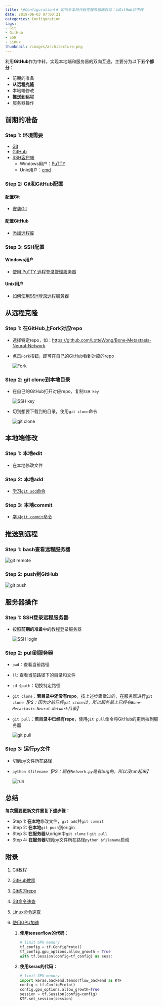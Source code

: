 ```yaml
---
title: \#Configuration\# 如何令本地代码在服务器端启动：以GitHub作中转
date: 2019-06-03 07:00:21
categories: Configuration
tags:
- Git
- GitHub
- SSH
- Linux
thumbnail: /images/architecture.png
---
```






利用**GitHub**作为中转，实现本地端和服务器的双向互通，主要分为以下**五个部分**：

- 前期的准备
- **从远程克隆**
- 本地端修改
- **推送到远程**
- 服务器操作



<!-- more -->



## **前期的准备**

### **Step 1: 环境需要**

- [Git](https://git-scm.com/downloads)
- [GitHub](https://github.com/)
- <u>SSH客户端</u>
  - Windows用户：[PuTTY](https://www.putty.org/)
  - Unix用户：<u>cmd</u>

### **Step 2: Git和GitHub配置**

#### 配置Git

- [安装Git](https://www.liaoxuefeng.com/wiki/896043488029600/896067074338496)

#### 配置GitHub

- [添加远程库](https://www.liaoxuefeng.com/wiki/896043488029600/898732864121440)

### **Step 3: SSH配置**

#### Windows用户

- [使用 PuTTY 远程登录管理服务器](https://cnzhx.net/blog/putty-basic-usage/)

#### Unix用户

- [如何使用SSH登录远程服务器](https://blog.csdn.net/u011054333/article/details/52443061)

## **从远程克隆**

### **Step 1: 在GitHub上Fork对应repo**

- 选择特定repo，如：https://github.com/LotteWong/Bone-Metastasis-Neural-Network

- 点击`Fork`按钮，即可在自己的GitHub看到对应的repo

  ![Fork](/images/Fork.png)

### **Step 2: git clone到本地目录**

- 在自己的GitHub打开对应repo，复制`SSH key`

  ![SSH key](/images/SSH-key.png)

- 切到想要下载到的目录，使用`git clone`命令

  ![git clone](/images/git-clone.png)

## **本地端修改**

### **Step 1: 本地edit**

- 在本地修改文件

### **Step 2: 本地add**

- [学习`git add`命令](https://www.liaoxuefeng.com/wiki/896043488029600/896827951938304)

### **Step 3: 本地commit**

- [学习`git commit`命令](https://www.liaoxuefeng.com/wiki/896043488029600/896827951938304)

## **推送到远程**

### **Step 1: bash查看远程服务器**

![git remote](/images/git-remote.png)

### **Step 2: push到GitHub**

![git push](/images/git-push.png)

## **服务器操作**

### **Step 1: SSH登录远程服务器**

- 按照**前期的准备**中的教程登录服务器

  ![SSH login](/images/SSH-login.png)

### **Step 2: pull到服务器**

- `pwd`：查看当前路径

- `ll`: 查看当前路径下的目录和文件

- `cd $path`：切换特定路径

- `git clone`：**若目录中还没有repo**，按上述步骤做过的，在服务器进行`git clone`*【PS：因为之前已经`git clone`过，所以服务器上已经有`Bone-Metastasis-Neural-Network`目录】*

- `git pull`：**若目录中已经有repo**，使用`git pull`命令将GitHub的更新拉到服务器

  ![git pull](/images/git-pull.png)

### **Step 3: 运行py文件**

- 切到py文件所在路径

- `python $filename`*【PS：现在`Network.py`是有bug的，所以没run起来】*

  ![run](/images/run.png)

## **总结**

**每次需要更新文件重复下述步骤：**

- Step 1: **在本地**修改文件，`git add`并`git commit`
- Step 2: **在本地**`git push`到origin
- Step 3: **在服务器**从origin中`git clone` / `git pull`
- Step 4: **在服务器**切到py文件所在路径`python $filename`启动

## **附录**

1. [Git教程](https://www.liaoxuefeng.com/wiki/896043488029600)

2. [GitHub教程](http://rogerdudler.github.io/git-guide/index.zh.html)

3. [Git练习repo](https://github.com/LotteWong/LearnGit)

4. [Git命令速查](https://www.jianshu.com/p/091518780e2a)

5. [Linux命令速查](https://www.jianshu.com/p/77f47f4a6706)

6. <u>使用GPU加速</u>

   1. **使用tensorflow的代码：**

      ```python
      # limit GPU memory
      tf_config = tf.ConfigProto() 
      tf_config.gpu_options.allow_growth = True
      with tf.Session(config=tf_config) as sess:
      ```

   2. **使用keras的代码：**

      ```python
      # limit GPU memory
      import keras.backend.tensorflow_backend as KTF
      config = tf.ConfigProto()  
      config.gpu_options.allow_growth=True   
      session = tf.Session(config=config)
      KTF.set_session(session)
      ```